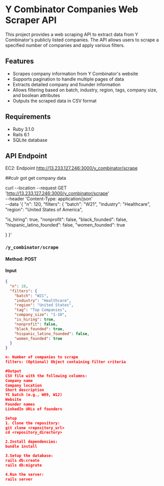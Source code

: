 # Y Combinator Companies Web Scraper API

This project provides a web scraping API to extract data from Y Combinator's publicly listed companies. The API allows users to scrape a specified number of companies and apply various filters.

## Features

- Scrapes company information from Y Combinator's website
- Supports pagination to handle multiple pages of data
- Extracts detailed company and founder information
- Allows filtering based on batch, industry, region, tags, company size, and boolean attributes
- Outputs the scraped data in CSV format

## Requirements

- Ruby 3.1.0
- Rails 6.1
- SQLite database

## API Endpoint

EC2: Endpoint
http://13.233.127.246:3000/y_combinator/scrape

##culr got get company data

curl --location --request GET 'http://13.233.127.246:3000/y_combinator/scrape' \
--header 'Content-Type: application/json' \
--data '{
"n": 120,
"filters": {
"batch": "W21",
"industry": "Healthcare",
"region": "United States of America",

"is_hiring": true,
"nonprofit": false,
"black_founded": false,
"hispanic_latino_founded": false,
"women_founded": true

}
}'

### `/y_combinator/scrape`

#### Method: POST

#### Input

```json
{
  "n": 10,
  "filters": {
    "batch": "W21",
    "industry": "Healthcare",
    "region": "United States",
    "tag": "Top Companies",
    "company_size": "1-10",
    "is_hiring": true,
    "nonprofit": false,
    "black_founded": true,
    "hispanic_latino_founded": false,
    "women_founded": true
  }
}

n: Number of companies to scrape
filters: (Optional) Object containing filter criteria

#Output
CSV file with the following columns:
Company name
Company location
Short description
YC batch (e.g., W09, W12)
Website
Founder names
LinkedIn URLs of founders

Setup
1. Clone the repository:
git clone <repository_url>
cd <repository_directory>

2.Install dependencies:
bundle install

3.Setup the database:
rails db:create
rails db:migrate

4.Run the server:
rails server

```
